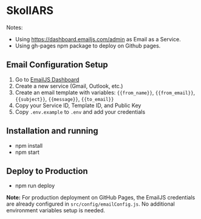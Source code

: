 # SkollARS

Notes:

-   Using https://dashboard.emailjs.com/admin as Email as a Service.
-   Using gh-pages npm package to deploy on Github pages.

## Email Configuration Setup

1. Go to [EmailJS Dashboard](https://dashboard.emailjs.com/admin)
2. Create a new service (Gmail, Outlook, etc.)
3. Create an email template with variables: `{{from_name}}`, `{{from_email}}`, `{{subject}}`, `{{message}}`, `{{to_email}}`
4. Copy your Service ID, Template ID, and Public Key
5. Copy `.env.example` to `.env` and add your credentials

## Installation and running

-   npm install
-   npm start

## Deploy to Production

-   npm run deploy

**Note:** For production deployment on GitHub Pages, the EmailJS credentials are already configured in `src/config/emailConfig.js`. No additional environment variables setup is needed.

